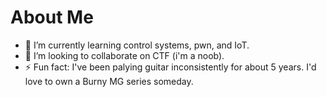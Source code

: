 # About Me

- 🌱 I’m currently learning control systems, pwn, and IoT.
- 👯 I’m looking to collaborate on CTF (i'm a noob).
- ⚡ Fun fact: I've been palying guitar inconsistently for about 5 years. I'd love to own a Burny MG series someday.
